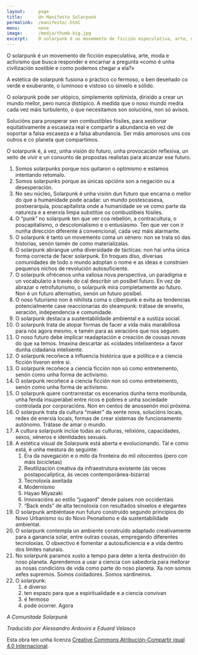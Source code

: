 ```yaml
---
layout:     page
title:      Un Manifesto Solarpunk
permalink:  /manifesto/.html
menu:       none
image:      /media/thumb-big.jpg
excerpt:    O solarpunk é un movemento de ficción especulativa, arte, moda e activismo que busca responder e encarnar a pregunta «como é unha civilización sostible e como podemos chegar a ela?»
---
```


O solarpunk é un movemento de ficción especulativa, arte, moda e activismo que busca responder e encarnar a pregunta «como é unha civilización sostible e como podemos chegar a ela?»

A estética de solarpunk fusiona o práctico co fermoso, o ben deseñado co verde e exuberante, o luminoso e vistoso co sinxelo e sólido.

O solarpunk pode ser utópico, simplemente optimista, dirixido a crear un mundo mellor, pero nunca distópico. A medida que o noso mundo medra cada vez máis turbulento, o que necesitamos son solucións, non só avisos.

Solucións para prosperar sen combustibles fósiles, para xestionar equitativamente a escaseza real e compartir a abundancia en vez de soportar a falsa escaseza e a falsa abundancia. Ser máis amorosos uns cos outros e co planeta que compartimos.

O solarpunk é, á vez, unha visión do futuro, unha provocación reflexiva, un xeito de vivir e un conxunto de propostas realistas para alcanzar ese futuro.

1. Somos solarpunks porque nos quitaron o optimismo e estamos intentando retomalo.
2. Somos solarpunks porque as únicas opcións son a negación ou a desesperación.
3. No seu núcleo, Solarpunk é unha visión dun futuro que encarna o mellor do que a humanidade pode acadar: un mundo postescasexa, postxerarquía, poscapitalista onde a humanidade se ve como parte da natureza e a enerxía limpa substitúe os combustibeis fósiles.
4. O “punk” no solarpunk ten que ver coa rebelión, a contracultura, o poscapitalismo, o descolonialismo e o entusiasmo. Ten que ver con ir nunha dirección diferente á convencional, cada vez máis alarmante.
5. O solarpunk é tanto un movemento coma un xénero: non se trata só das historias, senón tamén de como materializalas.
6. O solarpunk abrangue unha diversidade de tácticas: non hai unha única forma correcta de facer solarpunk. En troques diso, diversas comunidades de todo o mundo adoptan o nome e as ideas e constrúen pequenos nichos de revolución autosuficiente.
7. O solarpunk ofrécenos unha valiosa nova perspectiva, un paradigma e un vocabulario a través do cal describir un posíbel futuro. En vez de abrazar o retrofuturismo, o solarpunk mira completamente ao futuro. Non é un futuro alternativo, senón un futuro posíbel.
8. O noso futurismo non é nihilista coma o ciberpunk e evita as tendencias potencialmente case reaccionarias do steampunk: trátase de enxeño, xeración, independencia e comunidade.
9. O solarpunk destaca a sustentabilidade ambiental e a xustiza social.
10. O solarpunk trata de atopar formas de facer a vida máis marabillosa para nós agora mesmo, e tamén para as xeracións que nos seguen.
11. O noso futuro debe implicar readaptación e creación de cousas novas do que xa temos. Imaxina descartar as «cidades intelixentes» a favor dunha cidadanía intelixente.
12. O solarpunk recoñece a influencia histórica que a política e a ciencia ficción tiveron entre si.
13. O solarpunk recoñece a ciencia ficción non só como entretemento, senón como unha forma de activismo.
14. O solarpunk recoñece a ciencia ficción non só como entretemento, senón como unha forma de activismo.
15. O solarpunk quere contrarrestar os escenarios dunha terra moribunda, unha fenda insuperábel entre ricos e pobres e unha sociedade controlada por corporacións. Non en centos de anossenón moi próxima.
16. O solarpunk trata da cultura “maker” da xente nova, solucións locais, redes de enerxía locais, formas de crear sistemas de funcionamento autónomo. Trátase de amar o mundo.
17. A cultura solarpunk inclúe todas as culturas, relixións, capacidades, sexos, xéneros e identidades sexuais.
18. A estética visual de Solarpunk está aberta e evolucionando. Tal e como está, é unha mestura do seguinte:
    1. Era da navegación e o mito da fronteira do mil oitocentos (pero con máis bicicletas)
    2. Reutilización creativa da infraestrutura existente (ás veces postapocalíptica, ás veces contemporánea-bizarra)
    3. Tecnoloxía axeitada
    4. Modernismo
    5. Hayao Miyazaki
    6. Innovacións ao estilo “jugaard” dende países non occidentais
    7. “Back ends” de alta tecnoloxía con resultados sinxelos e elegantes
19. O solarpunk ambiéntase nun futuro construído segundo principios do Novo Urbanismo ou do Novo Peonalismo e da sustentabilidade ambiental.
20. O solarpunk contempla un ambiente construído adaptado creativamente para a ganancia solar, entre outras cousas, empregando diferentes tecnoloxías. O obxectivo é fomentar a autosuficiencia e a vida dentro dos límites naturais.
21. No solarpunk paramos xusto a tempo para deter a lenta destrución do noso planeta. Aprendemos a usar a ciencia con sabedoría para mellorar as nosas condicións de vida como parte do noso planeta. Xa non somos xefes supremos. Somos coidadores. Somos xardineiros.
22. O solarpunk:
    1. é diverso
    2. ten espazo para que a espiritualidade e a ciencia convivan
    3. é fermoso
    4. pode ocorrer. Agora  

*A Comunitade Solarpunk*

*Traducido por Alessandro Ardovini e Eduard Velasco*

Esta obra ten unha licenza [Creative Commons Atribución-Compartir igual 4.0 Internacional](http://creativecommons.org/licenses/by-sa/4.0/).
